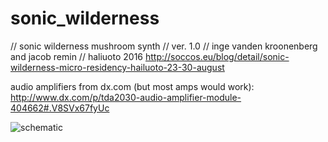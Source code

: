 # sonic_wilderness
// sonic wilderness mushroom synth
// ver. 1.0
// inge vanden kroonenberg and jacob remin
// haliuoto 2016
http://soccos.eu/blog/detail/sonic-wilderness-micro-residency-hailuoto-23-30-august

audio amplifiers from dx.com (but most amps would work): http://www.dx.com/p/tda2030-audio-amplifier-module-404662#.V8SVx67fyUc

![schematic](jsr606.github.com/sonic_wilderness/img/sonic_wilderness_scematic.jpg)